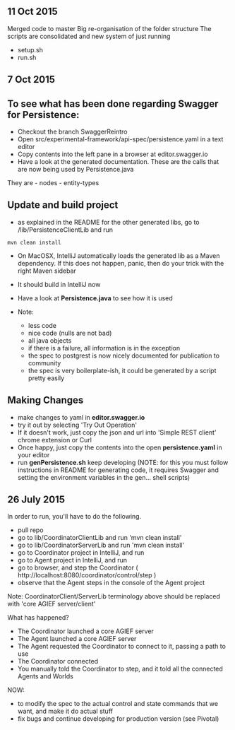 11 Oct 2015
------------
Merged code to master
Big re-organisation of the folder structure
The scripts are consolidated and new system of just running
- setup.sh
- run.sh


7 Oct 2015
------------

## To see what has been done regarding Swagger for Persistence:

- Checkout the branch SwaggerReintro
- Open src/experimental-framework/api-spec/persistence.yaml in a text editor
- Copy contents into the left pane in a browser at editor.swagger.io
- Have a look at the generated documentation. 
These are the calls that are now being used by Persistence.java

They are
      - nodes
      - entity-types


## Update and build project

- as explained in the README for the other generated libs, go to /lib/PersistenceClientLib and run 
```` 
mvn clean install
````

- On MacOSX, IntelliJ automatically loads the generated lib as a Maven dependency. If this does not happen, panic, then do your trick with the right Maven sidebar

- It should build in IntelliJ now

- Have a look at **Persistence.java** to see how it is used

- Note:
   - less code
   - nice code (nulls are not bad)
   - all java objects
   - if there is a failure, all information is in the exception
   - the spec to postgrest is now nicely documented for publication to community
   - the spec is very boilerplate-ish, it could be generated by a script pretty easily


## Making Changes

- make changes to yaml in   **editor.swagger.io**
- try it out by selecting 'Try Out Operation'
- If it doesn't work, just copy the json and url into 'Simple REST client' chrome extension or Curl
- Once happy, just copy the contents into the open **persistence.yaml** in your editor
- run **genPersistence.sh** keep developing (NOTE: for this you must follow instructions in README for generating code, it requires Swagger and setting the environment variables in the gen... shell scripts)






26 July 2015
-------------

In order to run, you'll have to do the following.

- pull repo
- go to lib/CoordinatorClientLib and run 'mvn clean install'
- go to lib/CoordinatorServerLib and run 'mvn clean install'
- go to Coordinator project in IntelliJ, and run
- go to Agent project in IntelliJ, and run
- go to browser, and step the Coordinator ( http://localhost:8080/coordinator/control/step )
- observe that the Agent steps in the console of the Agent project

Note: CoordinatorClient/ServerLib terminology above should be replaced with 'core AGIEF server/client'

What has happened?

- The Coordinator launched a core AGIEF server
- The Agent launched a core AGIEF server
- The Agent requested the Coordinator to connect to it, passing a path to use
- The Coordinator connected
- You manually told the Coordinator to step, and it told all the connected Agents and Worlds


NOW: 
- to modify the spec to the actual control and state commands that we want, and make it do actual stuff
- fix bugs and continue developing for production version (see Pivotal)

